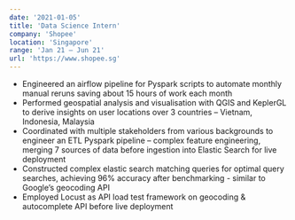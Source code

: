 ```yaml
---
date: '2021-01-05'
title: 'Data Science Intern'
company: 'Shopee'
location: 'Singapore'
range: 'Jan 21 – Jun 21'
url: 'https://www.shopee.sg'
---
```


- Engineered an airflow pipeline for Pyspark scripts to automate monthly manual reruns saving about 15 hours of work each month
- Performed geospatial analysis and visualisation with QGIS and KeplerGL to derive insights on user locations over 3 countries – Vietnam, Indonesia, Malaysia
- Coordinated with multiple stakeholders from various backgrounds to engineer an ETL Pyspark pipeline – complex feature engineering, merging 7 sources of data before ingestion into Elastic Search for live deployment
- Constructed complex elastic search matching queries for optimal query searches, achieving 96% accuracy after benchmarking - similar to Google’s geocoding API
- Employed Locust as API load test framework on geocoding & autocomplete API before live deployment
